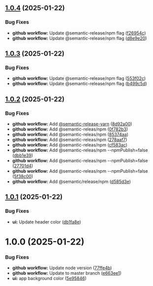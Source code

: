 ## [1.0.4](https://github.com/choorhong/mys/compare/v1.0.3...v1.0.4) (2025-01-22)


### Bug Fixes

* **github workflow:** Update @semantic-release/npm flag ([f26954c](https://github.com/choorhong/mys/commit/f26954cf80c5286a3d7bb95647273611053521d0))
* **github workflow:** Update @semantic-release/npm flag ([d8e9e20](https://github.com/choorhong/mys/commit/d8e9e202435761d8b740a99ff524853e9e6ee14e))

## [1.0.3](https://github.com/choorhong/mys/compare/v1.0.2...v1.0.3) (2025-01-22)


### Bug Fixes

* **github workflow:** Update @semantic-release/npm flag ([553f02c](https://github.com/choorhong/mys/commit/553f02c48fb168c46156730a16c602e42fca2a34))
* **github workflow:** Update @semantic-release/npm flag ([b499c5d](https://github.com/choorhong/mys/commit/b499c5d4d4174c3cc065796e19d8121f47561d12))

## [1.0.2](https://github.com/choorhong/mys/compare/v1.0.1...v1.0.2) (2025-01-22)


### Bug Fixes

* **github workflow:** Add [@semantic-release-yarn](https://github.com/semantic-release-yarn) ([8d92a00](https://github.com/choorhong/mys/commit/8d92a00516d94602e9ebf50e784fdd89a4532399))
* **github workflow:** Add @semantic-releas/npm ([0f782b3](https://github.com/choorhong/mys/commit/0f782b3fd6d4c39522753096b3ce379597793bc9))
* **github workflow:** Add @semantic-releas/npm ([85374aa](https://github.com/choorhong/mys/commit/85374aab2e46c0489a5067082663b1c9b5d313d4))
* **github workflow:** Add @semantic-releas/npm ([278aaf7](https://github.com/choorhong/mys/commit/278aaf73e898e5def69b833121eb55eb24448aab))
* **github workflow:** Add @semantic-releas/npm ([cf583ac](https://github.com/choorhong/mys/commit/cf583aceb3ce7298e8d6778f208050ba10e59842))
* **github workflow:** Add @semantic-releas/npm --npmPublish=false ([dbb1e39](https://github.com/choorhong/mys/commit/dbb1e39cdb0d2f4a0d23b029452cfe11e3be6165))
* **github workflow:** Add @semantic-releas/npm --npmPublish=false ([27701d4](https://github.com/choorhong/mys/commit/27701d4883662f902c287e22a1e9ce21c288b02b))
* **github workflow:** Add @semantic-releas/npm --npmPublish=false ([5f38c00](https://github.com/choorhong/mys/commit/5f38c00546e7502d77e06b1c0cbe698ae75b54f3))
* **github workflow:** Add @semantic/release/npm ([d585d3e](https://github.com/choorhong/mys/commit/d585d3eb8f6f128fcf05bbb78896952c65843e3b))

## [1.0.1](https://github.com/choorhong/mys/compare/v1.0.0...v1.0.1) (2025-01-22)


### Bug Fixes

* **ui:** Update header color ([db1fa8e](https://github.com/choorhong/mys/commit/db1fa8edf054c066dcb9c998354528eb8929dc00))

# 1.0.0 (2025-01-22)


### Bug Fixes

* **github workflow:** Update node version ([77ffe4b](https://github.com/choorhong/mys/commit/77ffe4be8167b70bf593cc292ab6e701f34549ea))
* **github workflow:** Update to master branch ([e663ee1](https://github.com/choorhong/mys/commit/e663ee171b405d06c3bc8150302bd12c172e17cc))
* **ui:** app background color ([5e95846](https://github.com/choorhong/mys/commit/5e95846828ca52a43d9d65bc55143faf3fddf08c))
